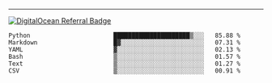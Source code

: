 ---
[![DigitalOcean Referral Badge](https://web-platforms.sfo2.digitaloceanspaces.com/WWW/Badge%203.svg)](https://www.digitalocean.com/?refcode=37fa54d82492&utm_campaign=Referral_Invite&utm_medium=Referral_Program&utm_source=badge)

<!--START_SECTION:waka-->

```text
Python                       █████████████████████▒░░░   85.88 %
Markdown                     █▓░░░░░░░░░░░░░░░░░░░░░░░   07.31 %
YAML                         ▓░░░░░░░░░░░░░░░░░░░░░░░░   02.13 %
Bash                         ▒░░░░░░░░░░░░░░░░░░░░░░░░   01.57 %
Text                         ▒░░░░░░░░░░░░░░░░░░░░░░░░   01.27 %
CSV                          ▒░░░░░░░░░░░░░░░░░░░░░░░░   00.91 %
```

<!--END_SECTION:waka-->


[linkedin]: https://www.linkedin.com/in/mohamed-elh/

